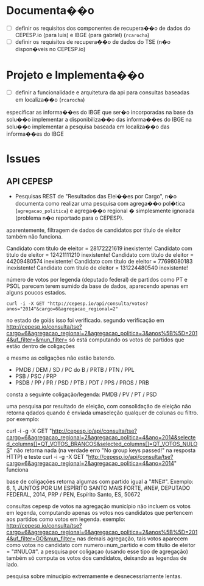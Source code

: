 
# Documenta��o

+ [ ] definir os requisitos dos componentes de recupera��o de dados do CEPESP.io (para luis) e IBGE (para gabriel) (`rcarocha`)
+ [ ] definir os requisitos de recupera��o de dados do TSE (n�o dispon�veis no CEPESP.io)

# Projeto e Implementa��o

+ [ ] definir a funcionalidade e arquitetura da api para consultas baseadas em localiza��o (`rcarocha`)


especificar as informa��es do IBGE que ser�o incorporadas na base da solu��o
implementar a disponibiliza��o das informa��es do IBGE na solu��o
implementar a pesquisa baseada em localiza��o das informa��es do IBGE


# Issues

## API CEPESP

+ Pesquisas REST de "Resultados das Elei��es por Cargo", n�o documenta como
realizar uma pesquisa com agrega��o pol�tica (`agregacao_politica`) e agrega��o
regional � simplesmente ignorada (problema n�o reportado para o CEPESP).

aparentemente, filtragem de dados de candidatos por título de eleitor também não
funciona.

Candidato com titulo de eleitor = 28172221619 inexistente!
Candidato com titulo de eleitor = 12421111210 inexistente!
Candidato com titulo de eleitor = 44209480574 inexistente!
Candidato com titulo de eleitor = 77698080183 inexistente!
Candidato com titulo de eleitor = 131224480540 inexistente!

número de votos por legenda (deputado federal)
de partidos como PT e PSOL parecem terem sumido da base de dados, aparecendo
apenas em alguns poucos estados.

```
curl -i -X GET "http://cepesp.io/api/consulta/votos?anos="2014"&cargo=6&agregacao_regional=2"
```
no estado de goiás isso foi verificado.
segundo verificação em
http://cepesp.io/consulta/tse?cargo=6&agregacao_regional=2&agregacao_politica=3&anos%5B%5D=2014&uf_filter=&mun_filter=
só está computando os votos de partidos que estão dentro de coligações

e mesmo as coligações não estão batendo.

* PMDB / DEM / SD / PC do B / PRTB / PTN / PPL
* PSB / PSC / PRP
* PSDB / PP / PR / PSD / PTB / PDT / PPS / PROS / PRB

consta a seguinte coligação/legenda: PMDB / PV / PT / PSD


uma pesquisa por resultado de eleição, com consolidação de eleição não retorna qdados quando é enviada umaseleção qualquer de colunas ou filtro. por exemplo:

curl -i -g -X GET "http://cepesp.io/api/consulta/tse?cargo=6&agregacao_regional=2&agregacao_politica=4&ano=2014&selected_columns[]=QT_VOTOS_BRANCOS&selected_columns[]=QT_VOTOS_NULOS"
não retorna nada (na verdade erro "No group keys passed!" na resposta HTTP)
e teste
curl -i -g -X GET "http://cepesp.io/api/consulta/tse?cargo=6&agregacao_regional=2&agregacao_politica=4&ano=2014"
funciona

base de coligações retorna algumas com partido igual a "#NE#".
Exemplo:
6,	1,	JUNTOS POR UM ESPÍRITO SANTO MAIS FORTE,	#NE#,	DEPUTADO FEDERAL,	2014,	PRP / PEN,	Espírito Santo,	ES,	50672


consultas cepesp de votos na agregação município não incluem os votos em legenda, computando apenas os votos nos candidatos que pertencem
aos partidos como votos em legenda.
exemplo: http://cepesp.io/consulta/tse?cargo=6&agregacao_regional=6&agregacao_politica=2&anos%5B%5D=2014&uf_filter=GO&mun_filter=
nas demais agregação, tais votos aparecem como votos no candidato com numero=num_partido e com títulio de eleitor = "#NULO#".
a pesquisa por coligaçao (usando esse tipo de agregação) também só computa os votos dos candidatos, deixando as legendas de lado.


pesquisa sobre minucipio extremamente e desnecessriamente lentas.
